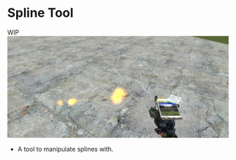 # Spline Tool

WIP
![alt text](https://github.com/findme-scripts/roller_toaster_tycoon/blob/development/IMAGE.png?raw=true)

 - A tool to manipulate splines with.